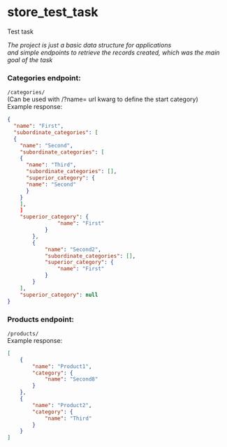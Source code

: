 # store_test_task
Test task


*The project is just a basic data structure for applications<br>and simple endpoints to retrieve the records created, which was the main goal of the task*

### Categories endpoint:
`/categories/`<br>
(Can be used with /?name= url kwarg to define the start category)<br>
Example response:
```json
{
  "name": "First",
  "subordinate_categories": [
  {
    "name": "Second",
    "subordinate_categories": [
    {
      "name": "Third",
      "subordinate_categories": [],
      "superior_category": {
      "name": "Second"
      }
    }
    ],
    ]
    "superior_category": {
                "name": "First"
            }
        },
        {
            "name": "Second2",
            "subordinate_categories": [],
            "superior_category": {
                "name": "First"
            }
        }
    ],
    "superior_category": null
}
```

### Products endpoint:
`/products/`<br>
Example response:
```json
[
    {
        "name": "Product1",
        "category": {
            "name": "Second8"
        }
    },
    {
        "name": "Product2",
        "category": {
            "name": "Third"
        }
    }
]
```